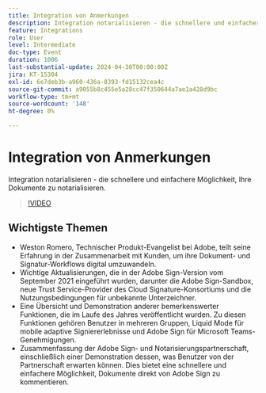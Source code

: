 ```yaml
---
title: Integration von Anmerkungen
description: Integration notarialisieren - die schnellere und einfachere Möglichkeit, Ihre Dokumente zu notarialisieren.
feature: Integrations
role: User
level: Intermediate
doc-type: Event
duration: 1006
last-substantial-update: 2024-04-30T00:00:00Z
jira: KT-15304
exl-id: 6e7deb3b-a960-436a-8393-fd15132cea4c
source-git-commit: a9055b8c455e5a28cc47f350644a7ae1a428d9bc
workflow-type: tm+mt
source-wordcount: '148'
ht-degree: 0%

---
```


# Integration von Anmerkungen

Integration notarialisieren - die schnellere und einfachere Möglichkeit, Ihre Dokumente zu notarialisieren.

>[!VIDEO](https://video.tv.adobe.com/v/3428195/?learn=on)

## Wichtigste Themen

* Weston Romero, Technischer Produkt-Evangelist bei Adobe, teilt seine Erfahrung in der Zusammenarbeit mit Kunden, um ihre Dokument- und Signatur-Workflows digital umzuwandeln.
* Wichtige Aktualisierungen, die in der Adobe Sign-Version vom September 2021 eingeführt wurden, darunter die Adobe Sign-Sandbox, neue Trust Service-Provider des Cloud Signature-Konsortiums und die Nutzungsbedingungen für unbekannte Unterzeichner.
* Eine Übersicht und Demonstration anderer bemerkenswerter Funktionen, die im Laufe des Jahres veröffentlicht wurden. Zu diesen Funktionen gehören Benutzer in mehreren Gruppen, Liquid Mode für mobile adaptive Signiererlebnisse und Adobe Sign für Microsoft Teams-Genehmigungen.
* Zusammenfassung der Adobe Sign- und Notarisierungspartnerschaft, einschließlich einer Demonstration dessen, was Benutzer von der Partnerschaft erwarten können. Dies bietet eine schnellere und einfachere Möglichkeit, Dokumente direkt von Adobe Sign zu kommentieren.
